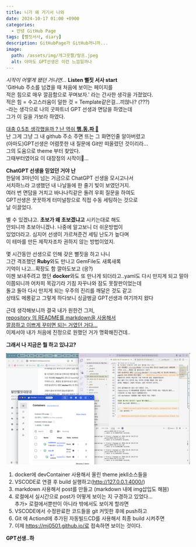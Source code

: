 ```yaml
---
title: 니가 왜 거기서 나와
date: 2024-10-17 01:00 +0900
categories: 
  - 안녕 GitHub Page
tags: [뻘짓서사, diary]
description: GitHubPage가 GitHub꺼니까...
image: 
  path: /assets/img/개그웃짤/랄프.jpeg
  alt: 아마도 GPT선생은 이런 느낌일까나
---
```

_시작이 어떻게 됐던 거냐면..._ <strong>Listen 뻘짓 서사 start</strong>  
'GitHub 주소를 넘겼을 때 처음에 보이는 페이지를  
적은 힘으로 매우 깔끔함으로 꾸며보자.' 라는 간사한 생각을 가졌었다.  
적은 힘 = 수고스러움이 덜한 것 = Template같은걸...끼얹나? (???)  
-라는 생각으로 나의 굿파트너 GPT 선생과 면담을 하였는데  
그가 이 길을 가보라 하였다.

<u>대충 0.5초 생각했을까 ? 난 역쉬 <strong>행.동.파 </strong>👊</u>  
난 그게 그냥 그 내 github 주소 주면 뜨는 그 화면인줄 알아버렸고  
(아마도)GPT선생은 어렴풋한 내 질문에 Git만 떠올렸던 것이리라...  
그의 도움으로 theme 부터 찾았다.   
그때부터였어요 이 대장정의 시작이🐥...

<strong> ChatGPT 선생을 믿었던 거야 난 </strong>  
한달에 3마넌이 넘는 거금으로 ChatGPT 선생을 모시고나서  
서치하느라 고생했던 내 나날들에 한 줄기 빛이 보였던거지.  
여러 번 면담을 거치고 바나나킥같은 돌려 우회 질문을 하여도  
GPT선생은 꿋꿋하게 터미널창으로 직접 수동 세팅하는 것으로  
날 이끌었다.  
  
별 수 있겠냐고. <strong>초보가 왜 초보겠냐고</strong> 시키는대로 해도  
안되니까 초보아니겠나.  나중에 알고보니 더 쉬운방법이  
있었더라고. 심지어 선생이 가르쳐준건  세팅 난도가 높다며  
이 테마를 만든 제작자조차 권하지 않는 방법이었지.  
  
  
몇 시간동안 선생으로 인해 갖은 뻘짓을 하고 나니  
그간 격조했던 <strong>Ruby</strong>와도 만나고 GemFile도 새록새록  
기억이 나고...확장도 함 깔아도보고 (응?)  
이젠 보내주려고 했던 <strong>docker</strong>와도 또 만나게 되더라고..yaml도 다시 만지게 되고 말야  
이쯤되니까 어차피 목감기라 기침 자꾸나와 잠도 못잘판이었는데  
돌고 돌아 다시 만지게 되는 우주의 진리를 깨달은 것도 같고  
상태도 메롱같고 그렇게 하다보니 싱글벙글 GPT선생과 여기까지 왔다  

근데 생각해보니까 결국 내가 원한건 그저,  
<u>repository 의 README를 markdown을 사용해서  
깔끔하고 이쁘게 꾸미면 되는 거였던 거다...</u>  
이제서야 내가 처음에 진정으로 원했던 거가 명확해진건데..
  

<strong>그래서 나 지금은 뭘 하고 있냐고?</strong>  

![_여긴 어디 나는 누구_](/assets/screenshot/241017_1.png)
1. docker에 devContainer 사용해서 올린 theme jekll소스들을
2. VSCODE로 연결 후 build 실행하고(http://127.0.0.1:4000/)
3. markdown 사용해서 post를 만들고 (markdown 내에 img삽입도 해븜)
4. 로컬에서 실시간으로 post가 어떻게 보이는 지 구경하고 있었다...  
   추가> 로컬에서뿐만이 아니라 밖에서도 보이게 할랴면
5. VSCODE에서 수정완료한 코드들을 git 커밋한 후에 push하고
6. Git 에 Actiond에 추가된 자동빌드CD를 사용해서 최종 build 시켜주면
7. 이제 https://mj0501.github.io/로 접속하면 보이는 것이다.
  
  __GPT선생..하__

